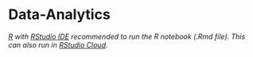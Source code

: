 # Data-Analytics

*[R](https://cran.r-project.org/mirrors.html) with [RStudio IDE](https://www.rstudio.com/products/rstudio/download/#download) recommended to run the R notebook (.Rmd file). This can also run in [RStudio Cloud](rstudio.cloud).*
